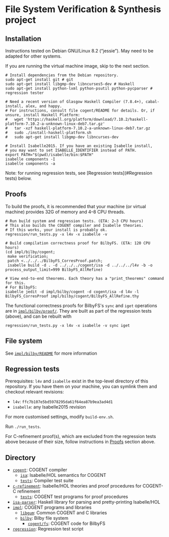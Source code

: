 # File System Verification & Synthesis project


## Installation

Instructions tested on Debian GNU/Linux 8.2 (“jessie”). May need to be adapted for other systems.

If you are running the virtual machine image, skip to the next section.

```
# Install dependencies from the Debian repository.
sudo apt-get install git # git
sudo apt-get install libgmp-dev libncurses5-dev # Haskell
sudo apt-get install python-lxml python-psutil python-pycparser # regression tester

# Need a recent version of Glasgow Haskell Compiler (7.8.4+), cabal-install, alex, and happy.
# For instructions, consult file cogent/README for details. Or, if unsure, install Haskell Platform:
#   wget 'https://haskell.org/platform/download/7.10.2/haskell-platform-7.10.2-a-unknown-linux-deb7.tar.gz'
#   tar -xzf haskell-platform-7.10.2-a-unknown-linux-deb7.tar.gz
#   sudo ./install-haskell-platform.sh
#   sudo apt-get install libgmp-dev libncurses-dev

# Install Isabelle2015. If you have an existing Isabelle install,
# you may want to set ISABELLE_IDENTIFIER instead of PATH.
export PATH="$(pwd)/isabelle/bin:$PATH"
isabelle components -I
isabelle components -a
```
Note: for running regression tests, see [Regression tests](#Regression tests) below.


## Proofs

To build the proofs, it is recommended that your machine (or virtual machine)
provides 32G of memory and 4–8 CPU threads.

```
# Run build system and regression tests. (ETA: 2–3 CPU hours)
# This also builds the COGENT compiler and Isabelle theories.
# If this works, your install is probably ok.
regression/run_tests.py -x l4v -x isabelle -v

# Build compilation correctness proof for BilbyFS. (ETA: 120 CPU hours)
(cd impl/bilby/cogent;
 make verification;
 patch <../../../BilbyFS_CorresProof.patch;
 isabelle build -d . -d ../../../cogent/isa -d ../../../l4v -b -o process_output_limit=999 BilbyFS_AllRefine)

# View end-to-end theorems. Each theory has a "print_theorems" command for this.
# For BilbyFS:
isabelle jedit -d impl/bilby/cogent -d cogent/isa -d l4v -l BilbyFS_CorresProof impl/bilby/cogent/BilbyFS_AllRefine.thy
```

The functional correctness proofs for BilbyFS's `sync` and `iget` operations are in
[`impl/bilby/proof/`](`impl/bilby/proof/`).
They are built as part of the regression tests (above), and can be rebuilt with

```
regression/run_tests.py -x l4v -x isabelle -v sync iget
```


## File system

See [`impl/bilby/README`](`impl/bilby/README`) for more information


## Regression tests

Prerequisites: `l4v` and `isabelle` exist in the top-level directory of this repository.
If you have them on your machine, you can symlink them and checkout relevant revisions:
* `l4v`: `ffc7b107e5bd5978295da61f64ea87b9ea3ad4d1`
* `isabelle`: any Isabelle2015 revision

For more customised settings, modify `build-env.sh`.

Run `./run_tests`.

For C-refinement proof(s), which are excluded from the regression tests above because of
their size, follow instructions in [Proofs](#Proofs) section above.

## Directory

* [`cogent`](cogent/): COGENT compiler
  * [`isa`](cogent/isa/): Isabelle/HOL semantics for COGENT
  * [`tests`](cogent/tests/): Compiler test suite
* [`c-refinement`](c-refinement/): Isabelle/HOL theories and proof procedures for COGENT-C refinement
  * [`tests`](c-refinement/tests/): COGENT test programs for proof procedures
* [`isa-parser`](isa-parser/): Haskell library for parsing and pretty-printing Isabelle/HOL
* [`impl`](impl/): COGENT programs and libraries
  * [`libgum`](impl/libgum/): Common COGENT and C libraries
  * [`bilby`](impl/bilby/): Bilby file system
    * [`cogent/fs`](impl/bilby/cogent/fs/): COGENT code for BilbyFS
* [`regression`](regression/): Regression test script
